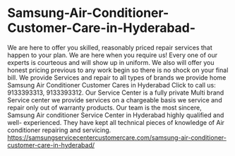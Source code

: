 # Samsung-Air-Conditioner-Customer-Care-in-Hyderabad-
 We are here to offer you skilled, reasonably priced repair services that happen to your plan. We are here when you require us! Every one of our experts is courteous and will show up in uniform. We also will offer you honest pricing previous to any work begin so there is no shock on your final bill. We provide Services and repair to all types of brands we provide home Samsung Air Conditioner Customer Cares in Hyderabad Click to call us: 9133393313, 9133393312.  Our Service Center is a fully private Multi brand Service center we provide services on a chargeable basis we service and repair only out of warranty products. Our team is the most sincere, Samsung Air conditioner Service Center in Hyderabad highly qualified and well- experienced. They have kept all technical pieces of knowledge of Air conditioner repairing and servicing. https://samsungservicecentercustomercare.com/samsung-air-conditioner-customer-care-in-hyderabad/
